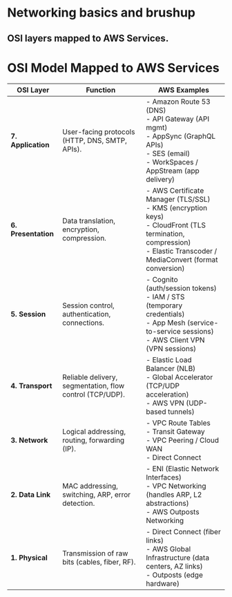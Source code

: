 # Networking basics and brushup

## OSI layers mapped to AWS Services.

# OSI Model Mapped to AWS Services

| **OSI Layer**       | **Function**                                             | **AWS Examples**                                                                                                                                                         |
| ------------------- | -------------------------------------------------------- | ------------------------------------------------------------------------------------------------------------------------------------------------------------------------ |
| **7. Application**  | User-facing protocols (HTTP, DNS, SMTP, APIs).           | - Amazon Route 53 (DNS)<br>- API Gateway (API mgmt)<br>- AppSync (GraphQL APIs)<br>- SES (email)<br>- WorkSpaces / AppStream (app delivery)                              |
| **6. Presentation** | Data translation, encryption, compression.               | - AWS Certificate Manager (TLS/SSL)<br>- KMS (encryption keys)<br>- CloudFront (TLS termination, compression)<br>- Elastic Transcoder / MediaConvert (format conversion) |
| **5. Session**      | Session control, authentication, connections.            | - Cognito (auth/session tokens)<br>- IAM / STS (temporary credentials)<br>- App Mesh (service-to-service sessions)<br>- AWS Client VPN (VPN sessions)                    |
| **4. Transport**    | Reliable delivery, segmentation, flow control (TCP/UDP). | - Elastic Load Balancer (NLB)<br>- Global Accelerator (TCP/UDP acceleration)<br>- AWS VPN (UDP-based tunnels)                                                            |
| **3. Network**      | Logical addressing, routing, forwarding (IP).            | - VPC Route Tables<br>- Transit Gateway<br>- VPC Peering / Cloud WAN<br>- Direct Connect                                                                                 |
| **2. Data Link**    | MAC addressing, switching, ARP, error detection.         | - ENI (Elastic Network Interfaces)<br>- VPC Networking (handles ARP, L2 abstractions)<br>- AWS Outposts Networking                                                       |
| **1. Physical**     | Transmission of raw bits (cables, fiber, RF).            | - Direct Connect (fiber links)<br>- AWS Global Infrastructure (data centers, AZ links)<br>- Outposts (edge hardware)                                                     |
